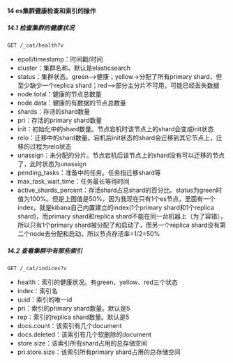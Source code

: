 #### 14 es集群健康检查和索引的操作

##### 14.1 检查集群的健康状况

```
GET /_cat/health?v
```

* epoll/timestamp：时间戳/时间
* cluster：集群名称。默认是elasticsearch
* status：集群状态。green-->健康；yellow->分配了所有primary shard，但至少缺少一个replica shard；red-->部分主分片不可用，可能已经丢失数据
* node.total：健康的节点总数量
* node.data：健康的有数据的节点总数量
* shards：存活的shard数量
* pri：存活的primary shard数量
* init：初始化中的shard数量。节点宕机时该节点上的shard会变成init状态
* relo：迁移中的shard数量。宕机后init状态的shard会迁移到其它节点上，迁移的过程为relo状态
* unassign：未分配的分片。节点宕机后该节点上的shard没有可以迁移的节点了，此时状态为unassign
* pending_tasks：准备中的任务。任务指迁移shard等
* max_task_wait_time：任务最长等待时间
* active_shards_percent：存活shard占总shard的百分比。status为green时值为100%。但是上图值是50%，因为我现在只有1个es节点，里面有一个index，就是kibana自己内置建立的index(1个primary shard和1个replica shard)，而primary shard和replica shard不能在同一台机器上（为了容错），所以只有1个primary shard被分配了和启动了，而另一个replica shard没有第二个node去分配和启动，所以节点存活率=1/2=50%

##### 14.2 查看集群中有那些索引

```
GET /_cat/indices?v
```

* health：索引的健康状况。有green、yellow、red三个状态
* index：索引名
* uuid：索引的唯一id
* pri：索引的primary shard数量。默认是5
* rep：索引的replica shard数量。默认是5
* docs.count：该索引有几个document
* docs.deleted：该索引有几个软删除的document
* store.size：该索引所有shard占用的总存储空间
* pri.store.size：该索引所有primary shard占用的总存储空间



 